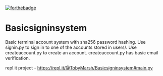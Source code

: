 [![forthebadge](https://forthebadge.com/images/badges/made-with-python.svg)](https://www.python.org)

# Basicsigninsystem

Basic terminal account system with sha256 password hashing. Use signin.py to sign in to one of the accounts stored in users/.
Use createaccount.py to create an account. createaccount.py has basic email verification. 

repl.it project - https://repl.it/@TobyMarsh/Basicsigninsystem#main.py
